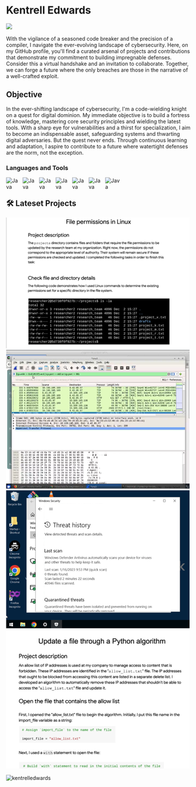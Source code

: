 # Kentrell Edwards 
<a href="https://linkedin.com/in/kentrell-edwards-907a8163"><img src="https://img.shields.io/badge/-LinkedIn-0072b1?&style=for-the-badge&logo=linkedin&logoColor=white" /></a> 


With the vigilance of a seasoned code breaker and the precision of a compiler, I navigate the ever-evolving landscape of cybersecurity.  Here, on my GitHub profile, you'll find a curated arsenal of projects and contributions that demonstrate my commitment to building impregnable defenses. Consider this a virtual handshake and an invitation to collaborate. Together, we can forge a future where the only breaches are those in the narrative of a well-crafted exploit.

## Objective
In the ever-shifting landscape of cybersecurity, I'm a code-wielding knight on a quest for digital dominion. My immediate objective is to build a fortress of knowledge, mastering core security principles and wielding the latest tools. With a sharp eye for vulnerabilities and a thirst for specialization, I aim to become an indispensable asset, safeguarding systems and thwarting digital adversaries. But the quest never ends. Through continuous learning and adaptation, I aspire to contribute to a future where watertight defenses are the norm, not the exception.

### Languages and Tools

<img align="left" alt="Java" width="35px" style="padding-right:10px;" src="https://cdn.jsdelivr.net/gh/devicons/devicon@latest/icons/python/python-original.svg" />
<img align="left" alt="Java" width="35px" style="padding-right:10px;" src="https://cdn.jsdelivr.net/gh/devicons/devicon@latest/icons/powershell/powershell-original.svg" />
<img align="left" alt="Java" width="35px" style="padding-right:10px;" src="https://cdn.jsdelivr.net/gh/devicons/devicon@latest/icons/bash/bash-original.svg" />
<img align="left" alt="Java" width="35px" style="padding-right:10px;" src="https://cdn.jsdelivr.net/gh/devicons/devicon@latest/icons/azuresqldatabase/azuresqldatabase-original.svg" />
<img align="left" alt="Java" width="35px" style="padding-right:10px;" src="https://cdn.jsdelivr.net/gh/devicons/devicon@latest/icons/linux/linux-original.svg" />
<img align="left" alt="Java" width="35px" style="padding-right:10px;" src="https://styles.redditmedia.com/t5_2qi7p/styles/communityIcon_mblaxhth04u01.png" />
<img align="left" alt="Java" width="40px" style="padding-right:10px;" src="https://static-00.iconduck.com/assets.00/wireshark-icon-512x506-zshergic.png" />
<br />

#


## 🛠️ Lateset Projects

<!-- BEGIN PROJECT CARDS -->
<a href="https://github.com/KentrellEdwards/File_Permissions_Linux" target="_blank"><img alt="File Permissions in Linus" title="File Permissions in Linux" width="500" src="https://github.com/KentrellEdwards/File_Permissions_Linux/blob/main/FilePermissionsSS.png" /></a>
<a href="https://github.com/KentrellEdwards/Wireshark_Capture_Packets" target="_blank"><img alt="Packet Capture" title="Wireshark Capture Packets" width="500" src="https://github.com/KentrellEdwards/Wireshark_Capture_Packets/blob/main/WS_capture.png" /></a>
<a href="https://github.com/KentrellEdwards/Microsoft_Defender_Firewall" target="_blank"><img alt="Microsoft Denfender" title="Microsoft Windows Defender and Firewall" width="500" src="https://github.com/KentrellEdwards/Microsoft_Defender_Firewall/blob/main/MWD.png" /></a>
<a href="https://github.com/KentrellEdwards/Python_Algorithm" target="_blank"><img alt="Pyhton Algorith," title="File Update with Python Algorithm" width="500" src="https://github.com/KentrellEdwards/Python_Algorithm/blob/main/PythonSS.png" /></a>

<!-- END PROJECT CARDS -->


<p align="left"> <img src="https://komarev.com/ghpvc/?username=kentrelledwards&label=Profile%20views&color=0e75b6&style=flat" alt="kentrelledwards" /> </p>
